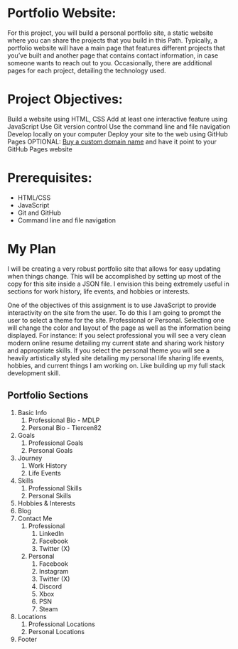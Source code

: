 # Portfolio Website:

For this project, you will build a personal portfolio site, a static website where you can share the projects that you build in this Path. Typically, a portfolio website will have a main page that features different projects that you’ve built and another page that contains contact information, in case someone wants to reach out to you. Occasionally, there are additional pages for each project, detailing the technology used.

# Project Objectives:

Build a website using HTML, CSS
Add at least one interactive feature using JavaScript
Use Git version control
Use the command line and file navigation
Develop locally on your computer
Deploy your site to the web using GitHub Pages
OPTIONAL: [Buy a custom domain name](https://www.codecademy.com/courses/make-a-website/lessons/setting-up-your-domain/) and have it point to your GitHub Pages website

# Prerequisites:
- HTML/CSS
- JavaScript
- Git and GitHub
- Command line and file navigation

# My Plan

I will be creating a very robust portfolio site that allows for easy updating when things change.  This will be accomplished by setting up most of the copy for this site inside a JSON file.  I envision this being extremely useful in sections for work history, life events, and hobbies or interests.

One of the objectives of this assignment is to use JavaScript to provide interactivity on the site from the user.  To do this I am going to prompt the user to select a theme for the site.  Professional or Personal. Selecting one will change the color and layout of the page as well as the information being displayed.  For instance: If you select professional you will see a very clean modern online resume detailing my current state and sharing work history and appropriate skills. If you select the personal theme you will see a heavily artistically styled site detailing my personal life sharing life events, hobbies, and current things I am working on.  Like building up my full stack development skill.

## Portfolio Sections

1. Basic Info
    1. Professional Bio - MDLP
    2. Personal Bio - Tiercen82
2. Goals
    1. Professional Goals
    2. Personal Goals
2. Journey
    1. Work History
    2. Life Events
3. Skills
    1. Professional Skills
    2. Personal Skills
4. Hobbies & Interests
5. Blog
6. Contact Me
    1. Professional
        1. LinkedIn
        2. Facebook
        3. Twitter (X)
    2. Personal
        1. Facebook
        2. Instagram
        3. Twitter (X)
        4. Discord
        5. Xbox
        6. PSN
        7. Steam
7. Locations
    1. Professional Locations
    2. Personal Locations
8. Footer